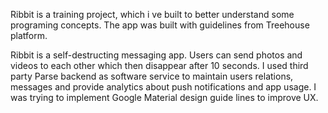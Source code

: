 Ribbit is a training project, which i ve built to better understand some programing concepts. The app was built with guidelines from Treehouse platform.


Ribbit is a self-destructing messaging app. Users can send photos and videos to each other which then disappear after 10 seconds.
I used third party Parse backend as software service to maintain users relations, messages and provide analytics about push notifications
and app usage.
I was trying to implement Google Material design guide lines to improve UX.
